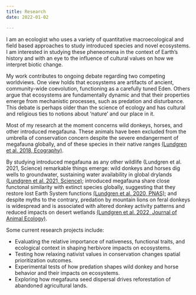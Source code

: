```yaml
---
title: Research
date: 2022-01-02

---
```


I am an ecologist who uses a variety of quantitative macroecological and field based approaches to study introduced species and novel ecosystems. I am interested in studying these pheneomena in the context of Earth’s history and with an eye to the influence of cultural values on how we interpret biotic change.

My work contributes to ongoing debate regarding two competing worldviews. One view holds that ecosystems are artifacts of ancient, community-wide coevolution, functioning as a carefully tuned Eden. Others argue that ecosystems are fundamentally dynamic and that their properties emerge from mechanistic processes, such as predation and disturbance. This debate is perhaps older than the science of ecology and has cultural and religious ties to notions about ‘nature’ and our place in it.

Most of my research at the moment concerns wild donkeys, horses, and other introduced megafauna. These animals have been excluded from the umbrella of conservation concern despite the severe endangerment of megafauna globally, and of these species in their native ranges [(Lundgren et al. 2018, Ecography)]().

By studying introduced megafauna as any other wildlife (Lundgren et al. 2021, Science) remarkable things emerge: wild donkeys and horses dig wells to groundwater, sustaining water availability in global drylands [(Lundgren et al. 2021, Science)](); introduced megafauna share close functonal similarity with extinct species globally, suggesting that they restore lost Earth System functions [(Lundgren et al. 2020, PNAS)](); and despite myths to the contrary, predation by mountain lions on feral donkeys is widespread and is associated with altered donkey activity patterns and reduced impacts on desert wetlands [(Lundgren et al. 2022, Journal of Animal Ecology)]().

Some current research projects include:

+ Evaluating the relative importance of nativeness, functional traits, and ecological context in shaping herbivore impacts on ecosystems.
+ Testing how relaxing nativist values in conservation changes spatial prioritization outcomes.
+ Experimental tests of how predation shapes wild donkey and horse behavior and their impacts on ecosystems.
+ Exploring how megafauna seed dispersal drives reforestation of abandoned agricultural lands.
